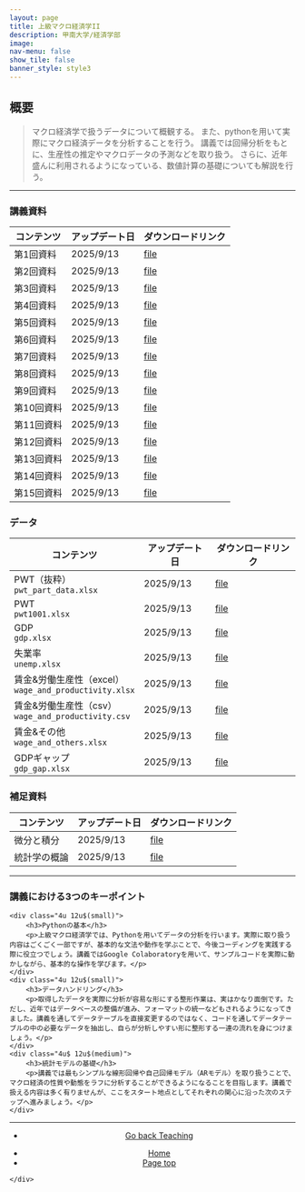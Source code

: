```yaml
---
layout: page
title: 上級マクロ経済学II
description: 甲南大学/経済学部
image: 
nav-menu: false
show_tile: false
banner_style: style3
---
```


<!-- Main -->
<div id="main" class="alt">

<!-- One -->
<section id="one">
	<div class="inner">

<!-- Content -->
<h2>概要</h2>
<blockquote>
マクロ経済学で扱うデータについて概観する。
また、pythonを用いて実際にマクロ経済データを分析することを行う。
講義では回帰分析をもとに、生産性の推定やマクロデータの予測などを取り扱う。
さらに、近年盛んに利用されるようになっている、数値計算の基礎についても解説を行う。
</blockquote>

<hr class="major" />

<h3>講義資料</h3>
<div class="table-wrapper">
	<table>
		<thead>
			<tr>
				<th>コンテンツ</th>
				<th>アップデート日</th>
				<th>ダウンロードリンク</th>
			</tr>
		</thead>
		<tbody>
			<tr>
				<td>第1回資料</td>
				<td>2025/9/13</td>
				<td><a href="{{ site.baseurl }}/assets/html/teaching/advanced_macroeconomicsII/main1.html" class="button icon fa-file-o">file</a></td>
			</tr>
			<tr>
				<td>第2回資料</td>
				<td>2025/9/13</td>
				<td><a href="{{ site.baseurl }}/assets/html/teaching/advanced_macroeconomicsII/main2.html" class="button icon fa-file-o">file</a></td>
			</tr>
			<tr>
				<td>第3回資料</td>
				<td>2025/9/13</td>
				<td><a href="{{ site.baseurl }}/assets/html/teaching/advanced_macroeconomicsII/main3.html" class="button icon fa-file-o">file</a></td>
			</tr>
			<tr>
				<td>第4回資料</td>
				<td>2025/9/13</td>
				<td><a href="{{ site.baseurl }}/assets/html/teaching/advanced_macroeconomicsII/main4.html" class="button icon fa-file-o">file</a></td>
			</tr>
			<tr>
				<td>第5回資料</td>
				<td>2025/9/13</td>
				<td><a href="{{ site.baseurl }}/assets/html/teaching/advanced_macroeconomicsII/main5.html" class="button icon fa-file-o">file</a></td>
			</tr>
			<tr>
				<td>第6回資料</td>
				<td>2025/9/13</td>
				<td><a href="{{ site.baseurl }}/assets/html/teaching/advanced_macroeconomicsII/main6.html" class="button icon fa-file-o">file</a></td>
			</tr>
			<tr>
				<td>第7回資料</td>
				<td>2025/9/13</td>
				<td><a href="{{ site.baseurl }}/assets/html/teaching/advanced_macroeconomicsII/main7.html" class="button icon fa-file-o">file</a></td>
			</tr>
			<tr>
				<td>第8回資料</td>
				<td>2025/9/13</td>
				<td><a href="{{ site.baseurl }}/assets/html/teaching/advanced_macroeconomicsII/main8.html" class="button icon fa-file-o">file</a></td>
			</tr>
			<tr>
				<td>第9回資料</td>
				<td>2025/9/13</td>
				<td><a href="{{ site.baseurl }}/assets/html/teaching/advanced_macroeconomicsII/main9.html" class="button icon fa-file-o">file</a></td>
			</tr>
			<tr>
				<td>第10回資料</td>
				<td>2025/9/13</td>
				<td><a href="{{ site.baseurl }}/assets/html/teaching/advanced_macroeconomicsII/main10.html" class="button icon fa-file-o">file</a></td>
			</tr>
			<tr>
				<td>第11回資料</td>
				<td>2025/9/13</td>
				<td><a href="{{ site.baseurl }}/assets/html/teaching/advanced_macroeconomicsII/main11.html" class="button icon fa-file-o">file</a></td>
			</tr>
			<tr>
				<td>第12回資料</td>
				<td>2025/9/13</td>
				<td><a href="{{ site.baseurl }}/assets/html/teaching/advanced_macroeconomicsII/main12.html" class="button icon fa-file-o">file</a></td>
			</tr>
			<tr>
				<td>第13回資料</td>
				<td>2025/9/13</td>
				<td><a href="{{ site.baseurl }}/assets/html/teaching/advanced_macroeconomicsII/main13.html" class="button icon fa-file-o">file</a></td>
			</tr>
			<tr>
				<td>第14回資料</td>
				<td>2025/9/13</td>
				<td><a href="{{ site.baseurl }}/assets/html/teaching/advanced_macroeconomicsII/main14.html" class="button icon fa-file-o">file</a></td>
			</tr>
			<tr>
				<td>第15回資料</td>
				<td>2025/9/13</td>
				<td><a href="{{ site.baseurl }}/assets/html/teaching/advanced_macroeconomicsII/main15.html" class="button icon fa-file-o">file</a></td>
			</tr>
		</tbody>
	</table>
</div>

<h3>データ</h3>
<div class="table-wrapper">
	<table>
		<thead>
			<tr>
				<th>コンテンツ</th>
				<th>アップデート日</th>
				<th>ダウンロードリンク</th>
			</tr>
		</thead>
		<tbody>
			<tr>
				<td>PWT（抜粋） <br> <code>pwt_part_data.xlsx</code> </td>
				<td>2025/9/13</td>
				<td><a href="{{ site.baseurl }}/assets/data/teaching/advanced_macroeconomicsII/pwt_part_data.xlsx" class="button icon fa-file-excel-o">file</a></td>
			</tr>
			<tr>
				<td>PWT <br> <code>pwt1001.xlsx</code> </td>
				<td>2025/9/13</td>
				<td><a href="{{ site.baseurl }}/assets/data/teaching/advanced_macroeconomicsII/pwt1001.xlsx" class="button icon fa-file-excel-o">file</a></td>
			</tr>
			<tr>
				<td>GDP <br> <code>gdp.xlsx</code> </td>
				<td>2025/9/13</td>
				<td><a href="{{ site.baseurl }}/assets/data/teaching/advanced_macroeconomicsII/gdp.xlsx" class="button icon fa-file-excel-o">file</a></td>
			</tr>
			<tr>
				<td>失業率 <br> <code>unemp.xlsx</code> </td>
				<td>2025/9/13</td>
				<td><a href="{{ site.baseurl }}/assets/data/teaching/advanced_macroeconomicsII/unemp.xlsx" class="button icon fa-file-excel-o">file</a></td>
			</tr>
			<tr>
				<td>賃金&労働生産性（excel） <br> <code>wage_and_productivity.xlsx</code> </td>
				<td>2025/9/13</td>
				<td><a href="{{ site.baseurl }}/assets/data/teaching/advanced_macroeconomicsII/wage_and_productivity.xlsx" class="button icon fa-file-excel-o">file</a></td>
			</tr>
			<tr>
				<td>賃金&労働生産性（csv） <br> <code>wage_and_productivity.csv</code> </td>
				<td>2025/9/13</td>
				<td><a href="{{ site.baseurl }}/assets/data/teaching/advanced_macroeconomicsII/wage_and_productivity.csv" class="button icon fa-file-text-o">file</a></td>
			</tr>
			<tr>
				<td>賃金&その他 <br> <code>wage_and_others.xlsx</code> </td>
				<td>2025/9/13</td>
				<td><a href="{{ site.baseurl }}/assets/data/teaching/advanced_macroeconomicsII/wage_and_others.xlsx" class="button icon fa-file-excel-o">file</a></td>
			</tr>
			<tr>
				<td>GDPギャップ <br> <code>gdp_gap.xlsx</code> </td>
				<td>2025/9/13</td>
				<td><a href="{{ site.baseurl }}/assets/data/teaching/advanced_macroeconomicsII/gdp_gap.xlsx" class="button icon fa-file-excel-o">file</a></td>
			</tr>
		</tbody>
	</table>
</div>

<h3>補足資料</h3>
<div class="table-wrapper">
	<table>
		<thead>
			<tr>
				<th>コンテンツ</th>
				<th>アップデート日</th>
				<th>ダウンロードリンク</th>
			</tr>
		</thead>
		<tbody>
			<tr>
				<td>微分と積分</td>
				<td>2025/9/13</td>
				<td><a href="{{ site.baseurl }}/assets/html/teaching/advanced_macroeconomicsII/main_math.html" class="button icon fa-file-o">file</a></td>
			</tr>
			<tr>
				<td>統計学の概論</td>
				<td>2025/9/13</td>
				<td><a href="{{ site.baseurl }}/assets/html/teaching/advanced_macroeconomicsII/main_statistics.html" class="button icon fa-file-o">file</a></td>
			</tr>
		</tbody>
	</table>
</div>

<hr class="major" />

<div class="row">
	<div class="12u$ 12u$(small)">
		<h3>講義における3つのキーポイント</h3>
	</div>
	
	<div class="4u 12u$(small)">
		<h3>Pythonの基本</h3>
		<p>上級マクロ経済学では、Pythonを用いてデータの分析を行います。実際に取り扱う内容はごくごく一部ですが、基本的な文法や動作を学ぶことで、今後コーディングを実践する際に役立つでしょう。講義ではGoogle Colaboratoryを用いて、サンプルコードを実際に動かしながら、基本的な操作を学びます。</p>
	</div>
	<div class="4u 12u$(small)">
		<h3>データハンドリング</h3>
		<p>取得したデータを実際に分析が容易な形にする整形作業は、実はかなり面倒です。ただし、近年ではデータベースの整備が進み、フォーマットの統一などもされるようになってきました。講義を通してデータテーブルを直接変更するのではなく、コードを通してデータテーブルの中の必要なデータを抽出し、自らが分析しやすい形に整形する一連の流れを身につけましょう。</p>
	</div>
	<div class="4u$ 12u$(medium)">
		<h3>統計モデルの基礎</h3>
		<p>講義では最もシンプルな線形回帰や自己回帰モデル（ARモデル）を取り扱うことで、マクロ経済の性質や動態をラフに分析することができるようになることを目指します。講義で扱える内容は多く有りませんが、ここをスタート地点としてそれぞれの関心に沿った次のステップへ進みましょう。</p>
	</div>
</div>

<hr class="major" />

<section>
  <div class="inner" align="center">
	<ul class="actions">
	  <li><a href="{{ site.baseurl }}/03-teaching.html" class="button">Go back Teaching</a></li>
	</ul>
  </div>
</section>

<section>
  <div class="inner" align="center">
	<ul class="actions">
	  <li><a href="index.html" class="button">Home</a></li>
	  <li><a href="#banner" class="button special scroll">Page top</a></li>
	</ul>
  </div>
</section>

<!--End Contents-->
	</div>
</section>

</div>

